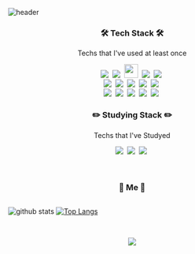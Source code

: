 ![header](https://capsule-render.vercel.app/api?type=waving&color=FFB6C1&height=300&section=header&text=WONSEO%20KOH&fontSize=60&animation=twinkling)

<h3 align="center">🛠 Tech Stack 🛠</h3>

<p align="center"> Techs that I've used at least once </p>

<p align="center">
  <img src="https://img.shields.io/badge/java-%23ED8B00.svg?style=for-the-badge&logo=java&logoColor=white"/>&nbsp 
  <img src="https://img.shields.io/badge/spring-%236DB33F.svg?style=for-the-badge&logo=spring&logoColor=white"/>&nbsp 
  <img height = "28px" src="https://img.shields.io/badge/SpringBoot-6DB33F?style=flat-square&logo=SpringBoot&logoColor=white"/>&nbsp 
  <img src="https://img.shields.io/badge/javascript-%23323330.svg?style=for-the-badge&logo=javascript&logoColor=%23F7DF1E"/>&nbsp
  <img src="https://img.shields.io/badge/Thymeleaf-%23005C0F.svg?style=for-the-badge&logo=Thymeleaf&logoColor=white"/>&nbsp 
  <br>
  <img src="https://img.shields.io/badge/jquery-%230769AD.svg?style=for-the-badge&logo=jquery&logoColor=white"/>&nbsp 
  <img src="https://img.shields.io/badge/mysql-%2300f.svg?style=for-the-badge&logo=mysql&logoColor=white"/>&nbsp 
  <img src="https://img.shields.io/badge/AWS-%23FF9900.svg?style=for-the-badge&logo=amazon-aws&logoColor=white"/>&nbsp 
  <img src="https://img.shields.io/badge/-ElasticSearch-005571?style=for-the-badge&logo=elasticsearch"/>&nbsp  
  <img src="https://img.shields.io/badge/IntelliJIDEA-000000.svg?style=for-the-badge&logo=intellij-idea&logoColor=white"/>&nbsp
  <br>
  <img src="https://img.shields.io/badge/Eclipse-FE7A16.svg?style=for-the-badge&logo=Eclipse&logoColor=white"/>&nbsp
  <img src="https://img.shields.io/badge/jira-%230A0FFF.svg?style=for-the-badge&logo=jira&logoColor=white"/>&nbsp
  <img src="https://img.shields.io/badge/confluence-%23172BF4.svg?style=for-the-badge&logo=confluence&logoColor=white"/>&nbsp
  <img src="https://img.shields.io/badge/git-%23F05033.svg?style=for-the-badge&logo=git&logoColor=white"/>&nbsp
  <img src="https://img.shields.io/badge/github-%23121011.svg?style=for-the-badge&logo=github&logoColor=white"/>&nbsp
</p>

<h3 align="center">✏️ Studying Stack ✏️</h3>

<p align="center"> Techs that I've Studyed</p>

<p align="center">
    <img src="https://img.shields.io/badge/kotlin-%237F52FF.svg?style=for-the-badge&logo=kotlin&logoColor=white"/>&nbsp 
    <img src="https://img.shields.io/badge/redis-%23DD0031.svg?style=for-the-badge&logo=redis&logoColor=white"/>&nbsp
    <img src="https://img.shields.io/badge/MongoDB-%234ea94b.svg?style=for-the-badge&logo=mongodb&logoColor=white"/>&nbsp
</p>
  
<br>

<h3 align="center"> 🧸 Me 🧸 </h3>

<div align="center" style="display:flex"> 
  
![github stats](https://github-readme-stats.vercel.app/api?username=koh-maggie&show_icons=true&theme=radical)
  [![Top Langs](https://github-readme-stats.vercel.app/api/top-langs/?username=koh-maggie&layout=compact)](https://github.com/anuraghazra/github-readme-stats)

</div> 
  
<br>

<p align="center">
  <a href="mailto:koh.maggie@gmail.com"><img src="https://img.shields.io/badge/Gmail-d14836?style=flat-square&logo=Gmail&logoColor=white&link=koh.maggie@gmail.com"/></a>
</p>

